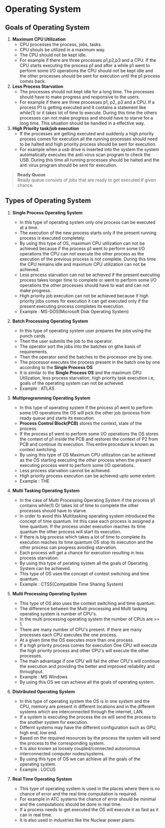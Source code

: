 # Operating System

## Goals of Operating System

1. **Maximum CPU Utilization**
   - CPU processes the process, jobs, tasks.
   - CPU shouls be utilized in a maximum way.
   - The CPU should not be kept idle.
   - For example if there are three processes p1,p2,p3 and a CPU. If the CPU starts executing the process p1 and after a while p1 went to perform some I/O operations the CPU should not be kept idle and the other processes should be sent for execution until the p1 process comes back.
2. **Less Process Starvation**
   - The processes should not kept idle for a long time. The processes should have to make progress and responsive to the users.
   - For example if there are three processes p1, p2, p3 and a CPU. If a process P1 is getting executed and it contains a statement like while(1) or it takes lot of time to execute. During this time the others processes can not make progress and should have to starve for a long time. This situation should be handled in a effective way.
3. **High Priority task/job execution**
   - If the processes are getting executed and suddenly a high priority process comes for execution all the running processes should need to be halted and high priority process should be sent for execution.
   - For example when a usb drive is inserted into the system the system automatically executes the anti-virus scan program to check the USB. During this time all running processes should be halted and the anti virus program should be sent for execution.

> **Ready Queue**  
>  Ready queue consists of jobs that are ready to get executed if given chance.

## Types of Operating System

1. **Single Process Operating System**

   - In this type of operating system only one process can be executed at a time.
   - The execution of the new process starts only if the present running process is executed completely.
   - By using this type of OS, maximum CPU utilization can not be achieved because if the process p1 went to perform some I/O operations the CPU can not execute the other process as the execution of the previous process is not complete. During this time the CPU remains idle and maximum CPU utilization can not be achieved.
   - Less process starvation can not be achieved if the present executing process takes longer time to complete or went to perform some I/O operations the other processes should have to wait and can not make progress.
   - High priority job execution can not be achieved because if high priority jobs comes for execution it can get executed only if the present executing process completes its execution.
   - Example : MS-DOS(Microsoft Disk Operating System)

2. **Batch Processing Operating System**

   - In this type of operating system user prepares the jobs using the punch cards.
   - Then the user submits the job to the operator.
   - The operator sort the jobs into the batches on gthe basis of requirements.
   - Then the operator send the batches to the processor one by one.
   - The processor executes the process present in the batch one by one according to the **Single Process OS**
   - It is similar to the **Single Process OS** and the maximum CPU Utilization, less process starvation, high priority task execution i.e, goals of the operating system can not be achieved.
   - Example : ATLAS

3. **Multiprogramming Operating System**

   - In this type of operating system if the process p1 went to perform some I/O operations the OS will pick the other job /process from ready queue and starts its execution.
   - **Process Control Block(PCB)** stores the context, state of the process.
   - If the process p1 went to perform some I/O operations the OS stores the context of p1 inside the PCB and restores the context of P2 from PCB and continue its execution. This entire procedure is known as context switching.
   - By using this type of OS Maximum CPU utilization can be achieved as the OS starting executing the other process when the present executing process went to perform some I/O operations.
   - Less process starvation cannot be achieved.
   - High priority process execution can be achieved upto some extent.
   - Example : THE

4. **Multi Tasking Operating System**
   - In the case of Multi Processing Operating System if the process p1 contains while(1) Or takes lot of time to complete the other processes should have to starve.
   - In order to avoid this Multitasking operating system introduced the concept of time quantum. Int this case each process is assigned a time quantum. If the process under execution reaches its time quantum the other process will start its execution.
   - If there is big process which takes a lot of time to complete its execution reaches its time quantum OS stop its execution and the other process can progress avoiding starvation.
   - Each process will get a chance for execution resulting in less process starvation.
   - By using this type of perating system all the goals of Operating System can be achieved.
   - This type of OS uses the concept of context switching and time quantum.
   - Example : CTSS(Compatible Time Sharing System)
5. **Multi Processing Operating System**
   - This type of OS also uses the context switching and time quantum.
   - The difference between the Multi processing and Multi tasking operating system is number of CPU's.
   - In the multi processing operating system the number of CPUs are >= 1.
   - There are many number of CPU's present. If there are many processes each CPU executes the one process.
   - At a given time the OS executes more than one process.
   - If a high priority process comes for execution One CPU will execute the high priority process and other CPU's will execute the other processes.
   - The main advantage if one CPU will fail the other CPU's will continue the execution and providing the better and improved reliability and throughput.
   - Example : MS Windows
   - By using this OS we can achieve all the goals of operating system.
6. **Distributed Operating System**
   - In this type of operating system the OS is in one system and the CPU, memory are present in different locations and in the different systems which are interconnected through the internet, LAN.
   - If a system is executing the process the os will send the process to the another system for execution.
   - Differnt systems may have the different configuration such as GPU, high end, low end.
   - Based on the required resources by the process the system will send the process to the corresponding system.
   - It is also known as loosely coupled/connected autonomous interconnected computer nodes/systems.
   - By using this type of OS we can achieve all the goals of the operating system.
   - Example : LOCUS
7. **Real Time Operating System**
   - This type of operating system is used in the places where there is no chance of error and the real time computation is required.
   - For example in ATC systems the chance of error should be minimal and the computations should be done in real time.
   - If a process needs to get executed the OS will execute it as fast as it can in real time.
   - It is also used in industries like the Nuclear power plants.
